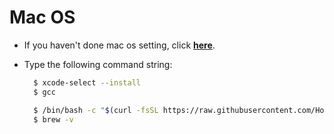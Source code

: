 # Mac OS

- If you haven't done mac os setting, click **[here](../mac-os)**.
- Type the following command string:

  ```bash
    $ xcode-select --install
    $ gcc

    $ /bin/bash -c "$(curl -fsSL https://raw.githubusercontent.com/Homebrew/install/master/install.sh)"
    $ brew -v
  ```
